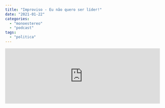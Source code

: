 ```yaml
---
title: "Improviso - Eu não quero ser líder!"
date: "2021-01-22"
categories: 
  - "monoestereo"
  - "podcast"
tags: 
  - "politica"
---
```


<iframe src="https://anchor.fm/monoestereo/embed/episodes/Improviso---Eu-no-quero-ser-lder-eodgh9" height="180px" width="100%" frameborder="0" scrolling="no" style="width:100%; height:180px;"></iframe>

